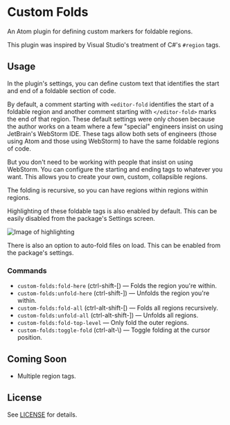 # Custom Folds

An Atom plugin for defining custom markers for foldable regions.

This plugin was inspired by Visual Studio's treatment of C#'s `#region` tags.

## Usage

In the plugin's settings, you can define custom text that identifies the start and end of a foldable section of code.

By default, a comment starting with `<editor-fold` identifies the start of a foldable region and another comment starting with `</editor-fold>` marks the end of that region. These default settings were only chosen because the author works on a team where a few "special" engineers insist on using JetBrain's WebStorm IDE. These tags allow both sets of engineers (those using Atom and those using WebStorm) to have the same foldable regions of code.

But you don't need to be working with people that insist on using WebStorm. You can configure the starting and ending tags to whatever you want. This allows you to create your own, custom, collapsible regions.

The folding is recursive, so you can have regions within regions within regions.

Highlighting of these foldable tags is also enabled by default. This can be easily disabled from the package's Settings screen.

![Image of highlighting](https://github.com/bsegraves/custom-folds/raw/master/highlight.png)

There is also an option to auto-fold files on load. This can be enabled from the package's settings.

### Commands

* `custom-folds:fold-here` (ctrl-shift-[) &mdash; Folds the region you're within.
* `custom-folds:unfold-here` (ctrl-shift-]) &mdash; Unfolds the region you're within.
* `custom-folds:fold-all` (ctrl-alt-shift-[) &mdash; Folds all regions recursively.
* `custom-folds:unfold-all` (ctrl-alt-shift-]) &mdash; Unfolds all regions.
* `custom-folds:fold-top-level` &mdash; Only fold the outer regions.
* `custom-folds:toggle-fold` (ctrl-alt-\\) &mdash; Toggle folding at the cursor position.

## Coming Soon

* Multiple region tags.

## License

See [LICENSE](https://github.com/bsegraves/custom-folds/blob/master/LICENSE.md) for details.
